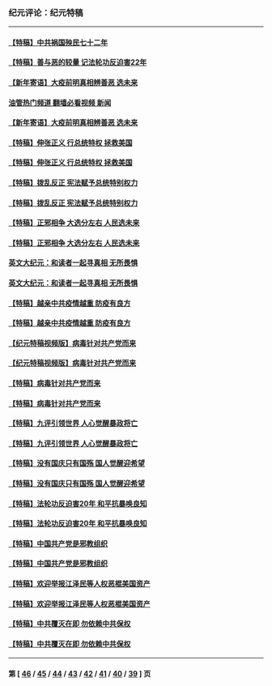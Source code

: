 ### 纪元评论：纪元特稿
---
#### [【特稿】中共祸国殃民七十二年](../../pages/nsc424/n13272607.md?04170330) 
#### [【特稿】善与恶的较量 记法轮功反迫害22年](../../pages/nsc424/n13086597.md?04170330) 
#### [【新年寄语】大疫前明真相辨善恶 选未来](../../pages/nsc424/n12660855.md?04170330) 
#### [油管热门频道 翻墙必看视频 新闻](ok?04170330)
#### [【新年寄语】大疫前明真相辨善恶 选未来](../../pages/nsc424/n12660855.md?04170330) 
#### [【特稿】伸张正义 行总统特权 拯救美国](../../pages/nsc424/n12616806.md?04170330) 
#### [【特稿】伸张正义 行总统特权 拯救美国](../../pages/nsc424/n12616806.md?04170330) 
#### [【特稿】拨乱反正 宪法赋予总统特别权力](../../pages/nsc424/n12598306.md?04170330) 
#### [【特稿】拨乱反正 宪法赋予总统特别权力](../../pages/nsc424/n12598306.md?04170330) 
#### [【特稿】正邪相争 大选分左右 人民选未来](../../pages/nsc424/n12545208.md?04170330) 
#### [【特稿】正邪相争 大选分左右 人民选未来](../../pages/nsc424/n12545208.md?04170330) 
#### [英文大纪元：和读者一起寻真相 无所畏惧](../../pages/nsc424/n12542027.md?04170330) 
#### [英文大纪元：和读者一起寻真相 无所畏惧](../../pages/nsc424/n12542027.md?04170330) 
#### [【特稿】越亲中共疫情越重 防疫有良方](../../pages/nsc424/n12042989.md?04170330) 
#### [【特稿】越亲中共疫情越重 防疫有良方](../../pages/nsc424/n12042989.md?04170330) 
#### [【纪元特稿视频版】病毒针对共产党而来](../../pages/nsc424/n11977328.md?04170330) 
#### [【纪元特稿视频版】病毒针对共产党而来](../../pages/nsc424/n11977328.md?04170330) 
#### [【特稿】病毒针对共产党而来](../../pages/nsc424/n11928818.md?04170330) 
#### [【特稿】病毒针对共产党而来](../../pages/nsc424/n11928818.md?04170330) 
#### [【特稿】九评引领世界 人心觉醒暴政将亡](../../pages/nsc424/n11660496.md?04170330) 
#### [【特稿】九评引领世界 人心觉醒暴政将亡](../../pages/nsc424/n11660496.md?04170330) 
#### [【特稿】没有国庆只有国殇 国人觉醒迎希望](../../pages/nsc424/n11549354.md?04170330) 
#### [【特稿】没有国庆只有国殇 国人觉醒迎希望](../../pages/nsc424/n11549354.md?04170330) 
#### [【特稿】法轮功反迫害20年 和平抗暴唤良知](../../pages/nsc424/n11389135.md?04170330) 
#### [【特稿】法轮功反迫害20年 和平抗暴唤良知](../../pages/nsc424/n11389135.md?04170330) 
#### [【特稿】中国共产党是邪教组织](../../pages/nsc424/n11355551.md?04170330) 
#### [【特稿】中国共产党是邪教组织](../../pages/nsc424/n11355551.md?04170330) 
#### [【特稿】欢迎举报江泽民等人权恶棍美国资产](../../pages/nsc424/n11303040.md?04170330) 
#### [【特稿】欢迎举报江泽民等人权恶棍美国资产](../../pages/nsc424/n11303040.md?04170330) 
#### [【特稿】中共覆灭在即 勿依赖中共保权](../../pages/nsc424/n11278510.md?04170330) 
#### [【特稿】中共覆灭在即 勿依赖中共保权](../../pages/nsc424/n11278510.md?04170330) 

---
#### 第 [ [46](./46.md?04170330) / [45](./45.md?04170330) / [44](./44.md?04170330) / [43](./43.md?04170330) / [42](./42.md?04170330) / [41](./41.md?04170330) / [40](./40.md?04170330) / [39](./39.md?04170330) ] 页
